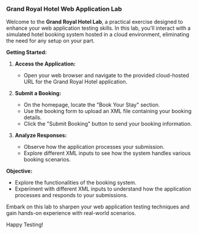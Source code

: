 ### Grand Royal Hotel Web Application Lab

Welcome to the **Grand Royal Hotel Lab**, a practical exercise designed to enhance your web application testing skills. In this lab, you'll interact with a simulated hotel booking system hosted in a cloud environment, eliminating the need for any setup on your part.

**Getting Started:**

1. **Access the Application:**
   - Open your web browser and navigate to the provided cloud-hosted URL for the Grand Royal Hotel application.

2. **Submit a Booking:**
   - On the homepage, locate the "Book Your Stay" section.
   - Use the booking form to upload an XML file containing your booking details.
   - Click the "Submit Booking" button to send your booking information.

3. **Analyze Responses:**
   - Observe how the application processes your submission.
   - Explore different XML inputs to see how the system handles various booking scenarios.

**Objective:**
- Explore the functionalities of the booking system.
- Experiment with different XML inputs to understand how the application processes and responds to your submissions.

Embark on this lab to sharpen your web application testing techniques and gain hands-on experience with real-world scenarios.

Happy Testing!